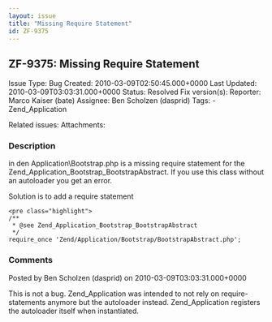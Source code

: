 ```yaml
---
layout: issue
title: "Missing Require Statement"
id: ZF-9375
---
```


ZF-9375: Missing Require Statement
----------------------------------

 Issue Type: Bug Created: 2010-03-09T02:50:45.000+0000 Last Updated: 2010-03-09T03:03:31.000+0000 Status: Resolved Fix version(s): 
 Reporter:  Marco Kaiser (bate)  Assignee:  Ben Scholzen (dasprid)  Tags: - Zend\_Application
 
 Related issues: 
 Attachments: 
### Description

in den Application\\Bootstrap.php is a missing require statement for the Zend\_Application\_Bootstrap\_BootstrapAbstract. If you use this class without an autoloader you get an error.

Solution is to add a require statement

 
    <pre class="highlight">
    /**
     * @see Zend_Application_Bootstrap_BootstrapAbstract
     */
    require_once 'Zend/Application/Bootstrap/BootstrapAbstract.php';


 

 

### Comments

Posted by Ben Scholzen (dasprid) on 2010-03-09T03:03:31.000+0000

This is not a bug. Zend\_Application was intended to not rely on require-statements anymore but the autoloader instead. Zend\_Application registers the autoloader itself when instantiated.

 

 